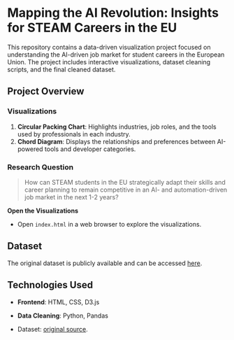 # Mapping the AI Revolution: Insights for STEAM Careers in the EU

This repository contains a data-driven visualization project focused on understanding the AI-driven job market for student careers in the European Union. The project includes interactive visualizations, dataset cleaning scripts, and the final cleaned dataset.

## Project Overview

### Visualizations
1. **Circular Packing Chart**: Highlights industries, job roles, and the tools used by professionals in each industry.
2. **Chord Diagram**: Displays the relationships and preferences between AI-powered tools and developer categories.

### Research Question
> How can STEAM students in the EU strategically adapt their skills and career planning to remain competitive in an AI- and automation-driven job market in the next 1-2 years?

**Open the Visualizations**
   - Open `index.html` in a web browser to explore the visualizations.

## Dataset
The original dataset is publicly available and can be accessed [here](https://drive.google.com/file/d/1vJ5_k9nOidgX223sVDhKEP1IkKhMZgA4/view?usp=share_link).

## Technologies Used

- **Frontend**: HTML, CSS, D3.js
- **Data Cleaning**: Python, Pandas

- Dataset: [original source](https://survey.stackoverflow.co/).

